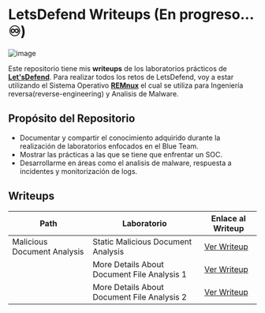 #  LetsDefend Writeups (En progreso... ♾️)

![image](https://github.com/user-attachments/assets/8f9b4859-dd2b-4a4c-aa04-c0d9031894f5)



Este repositorio tiene mis **writeups** de los laboratorios prácticos de **[Let'sDefend](https://letsdefend.io/)**. Para realizar todos los retos de LetsDefend, voy a estar utilizando el Sistema Operativo **[REMnux](https://remnux.org/)** el cual se utiliza para Ingeniería reversa(reverse-engineering) y Analisis de Malware.


##  Propósito del Repositorio
- Documentar y compartir el conocimiento adquirido durante la realización de laboratorios enfocados en el Blue Team.
- Mostrar las prácticas a las que se tiene que enfrentar un SOC.
- Desarrollarme en áreas como el analisis de malware, respuesta a incidentes y monitorización de logs.




## **Writeups**


| Path                              | Laboratorio                                 |Enlace al Writeup                                                          |
|-----------------------------------|---------------------------------------------|---------------------------------------------------------------------------|
| Malicious Document Analysis       | Static Malicious Document Analysis          |[Ver Writeup](Malicious%20Document%20Analysis/Static-Malicious-Document-Analysis.md)     |
|                                   | More Details About Document File Analysis 1 |[Ver Writeup](Malicious%20Document%20Analysis/More-Details-About-Document-File-Analysis-1.md)              |
|                                   | More Details About Document File Analysis 2 |[Ver Writeup](Malicious%20Document%20Analysis/More-Details-About-Document-File-Analysis-2.md)              |
